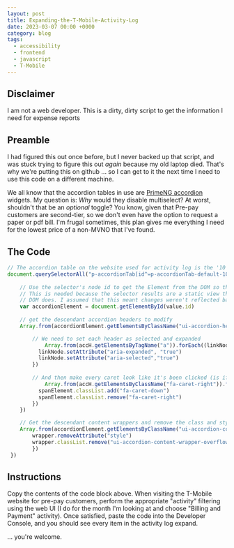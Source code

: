 ```yaml
---
layout: post
title: Expanding-the-T-Mobile-Activity-Log
date: 2023-03-07 00:00 +0000
category: blog
tags:
  - accessibility
  - frontend
  - javascript
  - T-Mobile
---
```


## Disclaimer

I am not a web developer. This is a dirty, dirty script to get the information I need for expense reports

## Preamble

I had figured this out once before, but I never backed up that script, and was stuck trying to figure this out _again_ because my old laptop died. That's why we're putting this on github ... so I can get to it the next time I need to use this code on a different machine.

We all know that the accordion tables in use are [PrimeNG accordion](https://primeng.org/accordion) widgets. My question is: _Why_ would they disable multiselect? At worst, shouldn't that be an _optional_ toggle? You know, given that Pre-pay customers are second-tier, so we don't even have the option to request a paper or pdf bill. I'm frugal sometimes, this plan gives me everything I need for the lowest price of a non-MVNO that I've found.

## The Code

```javascript
// The accordion table on the website used for activity log is the '10' table ... why are there so many tables?
document.querySelectorAll("p-accordionTab[id^=p-accordionTab-default-10]").forEach((value, idx, listObj) => {
  
    // Use the selector's node id to get the Element from the DOM so that modifications show live
    // This is needed because the selector results are a static view that doesn't change when the
    // DOM does. I assumed that this meant changes weren't reflected back to the DOM either.
  	var accordionElement = document.getElementById(value.id)
  
    // get the descendant accordion headers to modify
  	Array.from(accordionElement.getElementsByClassName("ui-accordion-header")).forEach((accH) => {

        // We need to set each header as selected and expanded
    		Array.from(accH.getElementsByTagName("a")).forEach((linkNode) => {
          linkNode.setAttribute("aria-expanded", "true")
          linkNode.setAttribute("aria-selected","true")
        })
    
        // And then make every caret look like it's been clicked (is if this was a multi-select accordion table)
    		Array.from(accH.getElementsByClassName("fa-caret-right")).forEach((spanElement) => {
          spanElement.classList.add("fa-caret-down")
          spanElement.classList.remove("fa-caret-right")
        })
    })

    // Get the descendant content wrappers and remove the class and styling that hide the elements
  	Array.from(accordionElement.getElementsByClassName("ui-accordion-content-wrapper")).forEach((wrapper) => {
      	wrapper.removeAttribute("style")
      	wrapper.classList.remove("ui-accordion-content-wrapper-overflown")
    	})
 })
```

## Instructions

Copy the contents of the code block above. When visiting the T-Mobile website for pre-pay customers, perform the appropriate "activity" filtering using the web UI (I do for the month I'm looking at and choose "Billing and Payment" activity). Once satisfied, paste the code into the Developer Console, and you should see every item in the activity log expand.

... you're welcome.


